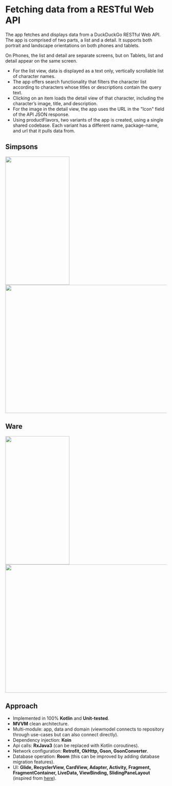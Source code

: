 # Fetching data from a RESTful Web API

The app fetches and displays data from a DuckDuckGo RESTful Web API. The app is comprised of two parts, a list and a detail. It supports both portrait and landscape orientations on both phones and tablets.

On Phones, the list and detail are separate screens, but on Tablets, list and detail appear on the same screen.
* For the list view, data is displayed as a text only, vertically scrollable list of character names.
* The app offers search functionality that filters the character list according to characters whose titles or descriptions contain the query text.
* Clicking on an item loads the detail view of that character, including the character’s image, title, and description. 
* For the image in the detail view, the app uses the URL in the "Icon" field of the API JSON response.
* Using productFlavors, two variants of the app is created, using a single shared codebase. Each variant has a different name, package-name, and url that it pulls data from.

## Simpsons
<img src="GIF/simpsons_phone.gif" width="200" height="400"/> <img src="GIF/simpsons_tablet.gif" width="600" height="400"/>

## Ware
<img src="GIF/wire_phone.gif" width="200" height="400"/> <img src="GIF/wire_tablet.gif" width="600" height="400"/>

## Approach
* Implemented in 100% <b>Kotlin</b> and <b>Unit-tested</b>.
* <b>MVVM</b> clean architecture.
* Multi-module: app, data and domain (viewmodel connects to repository through use-cases but can also connect directly).
* Dependency injection: <b>Koin</b>
* Api calls: <b>RxJava3</b> (can be replaced with Kotlin coroutines).
* Network configuration: <b>Retrofit, OkHttp, Gson, GsonConverter</b>.
* Database operation: <b>Room</b> (this can be improved by adding database migration features).
* UI: <b>Glide, RecyclerView, CardView, Adapter, Activity, Fragment, FragmentContainer, LiveData, ViewBinding, SlidingPaneLayout</b> (inspired from [here](https://learn.microsoft.com/en-us/dual-screen/android/jetpack/window-manager/slidingpanelayout)).
